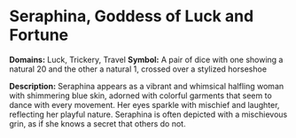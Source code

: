 # Seraphina, Goddess of Luck and Fortune

**Domains:** Luck, Trickery, Travel
**Symbol:** A pair of dice with one showing a natural 20 and the other a natural 1, crossed over a stylized horseshoe

**Description:**
Seraphina appears as a vibrant and whimsical halfling woman with shimmering blue skin, adorned with colorful garments that seem to dance with every movement. Her eyes sparkle with mischief and laughter, reflecting her playful nature. Seraphina is often depicted with a mischievous grin, as if she knows a secret that others do not.